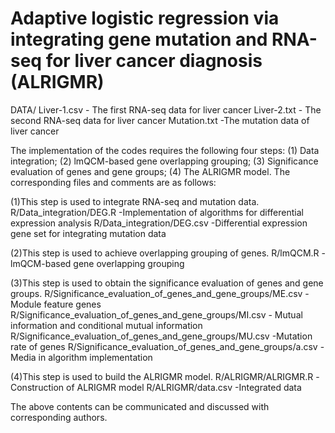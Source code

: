# Adaptive logistic regression via integrating gene mutation and RNA-seq for liver cancer diagnosis (ALRIGMR)
DATA/
Liver-1.csv  - The first RNA-seq data for liver cancer
Liver-2.txt  - The second RNA-seq data for liver cancer
Mutation.txt  -The mutation data of liver cancer

The implementation of the codes requires the following four steps: (1) Data integration; (2)  lmQCM-based gene overlapping grouping; (3) Significance evaluation of genes and gene groups; (4) The ALRIGMR model. The corresponding files and comments are as follows:

(1)This step is used to integrate RNA-seq and mutation data.
R/Data_integration/DEG.R  -Implementation of algorithms for differential expression analysis
R/Data_integration/DEG.csv  -Differential expression gene set for integrating mutation data

(2)This step is used to achieve overlapping grouping of genes.
R/lmQCM.R  -lmQCM-based gene overlapping grouping

(3)This step is used to obtain the significance evaluation of genes and gene groups.
R/Significance_evaluation_of_genes_and_gene_groups/ME.csv  -Module feature genes
R/Significance_evaluation_of_genes_and_gene_groups/MI.csv  - Mutual information and conditional mutual information
R/Significance_evaluation_of_genes_and_gene_groups/MU.csv  -Mutation rate of genes
R/Significance_evaluation_of_genes_and_gene_groups/a.csv  -Media in algorithm implementation

(4)This step is used to build the ALRIGMR model.
R/ALRIGMR/ALRIGMR.R  -Construction of ALRIGMR model
R/ALRIGMR/data.csv  -Integrated data

The above contents can be communicated and discussed with corresponding authors.
